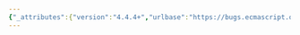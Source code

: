 ```yaml
---
{"_attributes":{"version":"4.4.4+","urlbase":"https://bugs.ecmascript.org/","maintainer":"dherman@mozilla.com"},"bug":{"bug_id":4195,"creation_ts":"2015-03-18 13:42:00 -0700","short_desc":"15.2.1.19: extraneous \"ModuleItemList\"","delta_ts":"2015-04-03 12:35:36 -0700","product":"Draft for 6th Edition","component":"editorial issue","version":"Rev 36: March 17, 2015 Release Candidate 3","rep_platform":"All","op_sys":"All","bug_status":"RESOLVED","resolution":"FIXED","priority":"Normal","bug_severity":"normal","everconfirmed":true,"reporter":{"uid":"jmdyck","name":"Michael Dyck"},"assigned_to":{"uid":"allen","name":"Allen Wirfs-Brock"},"cc":"bugs.ecmascript","long_desc":[{"commentid":13904,"comment_count":0,"who":{"uid":"jmdyck","name":"Michael Dyck"},"bug_when":"2015-03-18 13:42:33 -0700","thetext":"In 15.2.1.19 \"Runtime Semantics: Evaluation\",\ngroup 2 / production is:\n    ModuleBody : ModuleItemList ModuleItemList\n\nDelete extraneous \"ModuleItemList\"."},{"commentid":13986,"comment_count":1,"who":{"uid":"allen","name":"Allen Wirfs-Brock"},"bug_when":"2015-04-01 09:53:44 -0700","thetext":"fixed in rev37 editor's draft"},{"commentid":14082,"comment_count":2,"who":{"uid":"allen","name":"Allen Wirfs-Brock"},"bug_when":"2015-04-03 12:35:36 -0700","thetext":"In Rev37"}]}}
---
```


